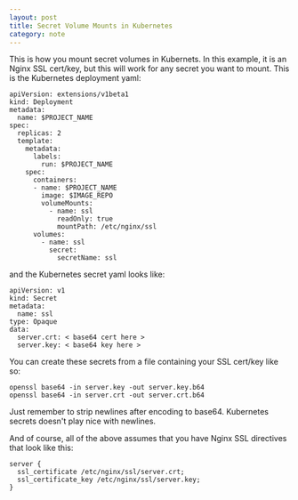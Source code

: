```yaml
---
layout: post
title: Secret Volume Mounts in Kubernetes
category: note
---
```


This is how you mount secret volumes in Kubernets. In this example, it is an Nginx SSL cert/key, but this will work for any secret you want to mount. This is the Kubernetes deployment yaml:

```
apiVersion: extensions/v1beta1
kind: Deployment
metadata:
  name: $PROJECT_NAME
spec:
  replicas: 2
  template:
    metadata:
      labels:
        run: $PROJECT_NAME
    spec:
      containers:
      - name: $PROJECT_NAME
        image: $IMAGE_REPO
        volumeMounts:
          - name: ssl
            readOnly: true
            mountPath: /etc/nginx/ssl
      volumes:
        - name: ssl
          secret:
            secretName: ssl
```

and the Kubernetes secret yaml looks like:

```
apiVersion: v1
kind: Secret
metadata:
  name: ssl
type: Opaque
data:
  server.crt: < base64 cert here >
  server.key: < base64 key here >
```

You can create these secrets from a file containing your SSL cert/key like so:

```
openssl base64 -in server.key -out server.key.b64
openssl base64 -in server.crt -out server.crt.b64
```

Just remember to strip newlines after encoding to base64. Kubernetes secrets doesn't play nice with newlines.

And of course, all of the above assumes that you have Nginx SSL directives that look like this:

```
server {
  ssl_certificate /etc/nginx/ssl/server.crt;
  ssl_certificate_key /etc/nginx/ssl/server.key;
}
```
